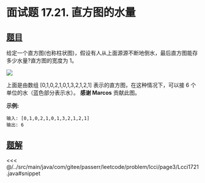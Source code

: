 # 面试题 17.21. 直方图的水量

## [题目](https://leetcode.cn/problems/volume-of-histogram-lcci/)
给定一个直方图(也称柱状图)，假设有人从上面源源不断地倒水，最后直方图能存多少水量?直方图的宽度为 1。

![](https://assets.leetcode-cn.com/aliyun-lc-upload/uploads/2018/10/22/rainwatertrap.png)

上面是由数组 \[0,1,0,2,1,0,1,3,2,1,2,1\] 表示的直方图，在这种情况下，可以接 6 个单位的水（蓝色部分表示水）。 **感谢 Marcos** 贡献此图。

**示例:**

```
输入: [0,1,0,2,1,0,1,3,2,1,2,1]
输出: 6
```



## [题解](https://github.com/PasseRR/JavaLeetCode/blob/master/src/main/java/com/gitee/passerr/leetcode/problem/lcci/page3/Lcci1721.java)

<<< @/../src/main/java/com/gitee/passerr/leetcode/problem/lcci/page3/Lcci1721.java#snippet
